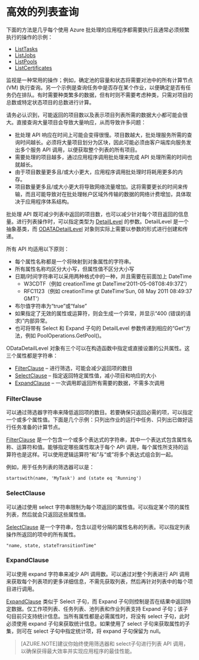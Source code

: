 <properties
	pageTitle="Azure Batch 中的有效列表查询 | Windows Azure"
	description="了解如何减少列表中返回的 Azure Batch 项目数，以及如何减少针对每个项目返回的信息量。"
	services="batch"
	documentationCenter=""
	authors="davidmu1"
	manager="timlt"
	editor=""
	tags="azure-resource-manager"/>

<tags
	ms.service="Batch"
	ms.date="08/04/2015"
	wacn.date=""/>

# 高效的列表查询

下面的方法是几乎每个使用 Azure 批处理的应用程序都需要执行且通常必须频繁执行的操作的示例：

- [ListTasks](https://msdn.microsoft.com/zh-cn/library/azure/microsoft.azure.batch.joboperations.listtasks.aspx)
- [ListJobs](https://msdn.microsoft.com/zh-cn/library/azure/microsoft.azure.batch.joboperations.listjobs.aspx)
- [ListPools](https://msdn.microsoft.com/zh-cn/library/azure/microsoft.azure.batch.pooloperations.listpools.aspx)
- [ListCertificates](https://msdn.microsoft.com/zh-cn/library/azure/microsoft.azure.batch.certificateoperations.listcertificates.aspx)

监视是一种常用的操作；例如，确定池的容量和状态将需要对池中的所有计算节点 (VM) 执行查询。另一个示例是查询任务中是否存在某个作业，以便确定是否有任务仍在排队。有时需要种类繁多的数据，但有时则不需要考虑种类，只需对项目的总数或特定状态项目的总数进行计算。

请务必认识到，可能返回的项目数以及表示项目列表所需的数据大小都可能会很大。直接查询大量项目会导致大量响应，从而导致许多问题：

- 批处理 API 响应在时间上可能会变得很慢。项目数越大，批处理服务所需的查询时间越长。必须将大量项目划分为区块，因此可能必须由客户端库向服务发出多个服务 API 调用，以便获取整个列表的所有项目。
- 需要处理的项目越多，通过应用程序调用批处理来完成 API 处理所需的时间也就越长。
- 由于项目数量更多且/或大小更大，应用程序调用批处理时将耗用更多的内存。
- 项目数量更多且/或大小更大将导致网络流量增加。这将需要更长的时间来传输，而且可能导致对在批处理帐户区域外传输的数据的网络计费增加，具体取决于应用程序体系结构。

批处理 API 既可减少列表中返回的项目数，也可以减少针对每个项目返回的信息量。进行列表操作时，可以指定类型为 [DetailLevel](https://msdn.microsoft.com/zh-cn/library/azure/microsoft.azure.batch.detaillevel.aspx) 的参数。DetailLevel 是一个抽象基类，而 [ODATADetailLevel](https://msdn.microsoft.com/zh-cn/library/azure/microsoft.azure.batch.odatadetaillevel.aspx) 对象则实际上需要以参数的形式进行创建和传递。

所有 API 均适用以下原则：

- 每个属性名称都是一个将映射到对象属性的字符串。
- 所有属性名称均区分大小写，但属性值不区分大小写
- 日期/时间字符串可以采用两种格式中的一种，并且需要在前面加上 DateTime
	- W3CDTF（例如 creationTime gt DateTime’2011-05-08T08:49:37Z’）
	- RFC1123（例如 creationTime gt DateTime’Sun, 08 May 2011 08:49:37 GMT’）
- 布尔值字符串为“true”或“false”
- 如果指定了无效的属性或运算符，则会生成一个异常，并显示“400 (错误的请求)”内部异常。
- 也可将带有 Select 和 Expand 子句的 DetailLevel 参数传递到相应的“Get”方法，例如 PoolOperations.GetPool()。

ODataDetailLevel 对象有三个可以在构造函数中指定或直接设置的公共属性。这三个属性都是字符串：

- [FilterClause](#filter) – 进行筛选，可能会减少返回项的数目
- [SelectClause](#select) – 指定返回特定属性值，减小项目和响应的大小
- [ExpandClause](#expand) – 一次调用即返回所有需要的数据，不需多次调用

### <a id="filter"></a> FilterClause

可以通过筛选器字符串来降低返回项的数目。若要确保只返回必需的项，可以指定一个或多个属性值。下面是几个示例：只列出作业的运行中任务、只列出已做好运行任务准备的计算节点。

[FilterClause](https://msdn.microsoft.com/zh-cn/library/azure/microsoft.azure.batch.odatadetaillevel.filterclause.aspx) 是一个包含一个或多个表达式的字符串，其中一个表达式包含属性名称、运算符和值。能够指定哪些属性取决于每个 API 调用，每个属性所支持的运算符也是这样。可以使用逻辑运算符“和”与“或”将多个表达式组合到一起。

例如，用于任务列表的筛选器可以是：

	startswith(name, 'MyTask') and (state eq 'Running')

### <a id="select"></a> SelectClause

可以通过使用 select 字符串限制为每个项返回的属性值。可以指定某个项的属性列表，然后就会只返回这些属性值。

[SelectClause](https://msdn.microsoft.com/zh-cn/library/azure/microsoft.azure.batch.odatadetaillevel.selectclause.aspx) 是一个字符串，包含以逗号分隔的属性名称的列表。可以指定列表操作所返回的项中的所有属性。

	"name, state, stateTransitionTime"

### <a id="expand"></a> ExpandClause

可以使用 expand 字符串来减少 API 调用数。可以通过对整个列表进行 API 调用来获取每个列表项的更多详细信息，不需先获取列表，然后再针对列表中的每个项目进行调用。

[ExpandClause](https://msdn.microsoft.com/zh-cn/library/azure/microsoft.azure.batch.odatadetaillevel.expandclause.aspx) 类似于 Select 子句，而 Expand 子句则控制是否在结果中返回特定数据。仅工作项列表、任务列表、池列表和作业列表支持 Expand 子句；该子句目前只支持统计信息。当所有属性都是必需属性时，将没有 select 子句，此时必须使用 expand 子句来获取统计信息。如果使用了 select 子句来获取属性的子集，则可在 select 子句中指定统计项，将 expand 子句保留为 null。

> [AZURE.NOTE]建议你始终使用筛选器和 select子句进行列表 API 调用，以确保获得最大效率并实现应用程序的最佳性能。

<!---HONumber=69-->